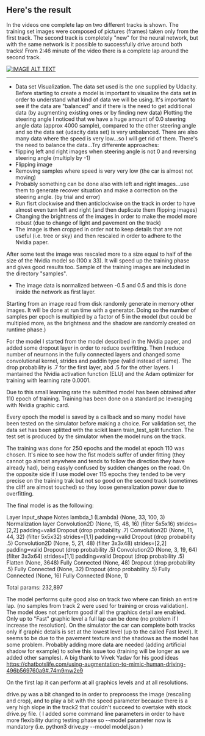 ## Here's the result

In the videos one complete lap on two different tracks is shown.
The training set images were composed of pictures (frames) taken only from the first track.
The second track is completely "new" for the neural network, but with the same network is it possible to
successfully drive around both tracks!
From 2:46 minute of the video there is a complete lap around the second track.


[![IMAGE ALT TEXT](http://img.youtube.com/vi/d3Sv-vlhAWw/0.jpg)](https://youtu.be/d3Sv-vlhAWw "Behavioural cloning")


---

- Data set Visualization.
The data set used is the one supplied by Udacity.
Before starting to create a model is important to visualize the data set
in order to understand what kind of data we will be using.
It's important to see if the data are "balanced" and if there is the need
to get additional data (by augmenting existing ones or by finding new data)
Plotting the steering angle I noticed that we have a huge amount of 0.0 steering
angle data (approx 4000 sample), compared to the other steering angle and
so the data set (udacity data set) is very unbalanced.
There are also many data where the speed is very low...so I will get rid of them.
There's the need to balance the data...Try differente approaches:
- flipping left and right images when steering angle is not 0 and reversing
  steering angle (multiply by -1)
- Flipping image
- Removing samples where speed is very very low (the car is almost not moving)
- Probably something can be done also with left and right images...use them
  to generate recover situation and make a correction on the steering angle.
  (by trial and error)
- Run fisrt clockwise and then anticlockwise on the track in order to have
  almost even turn left and right (and then duplicate them flipping images)
- Changing the brightness of the images in order to make the model more robust
  (due to change of light and pavement on the track)
- The image is then cropped in order not to keep details that are not useful
(i.e. tree or sky) and then rescaled in order to adhere to the Nvidia paper.

After some test the image was rescaled more to a size equal to half of the size
of the Nvidia model so (100 x 33). It will speed up the training phase and
gives good results too.
Sample of the training images are included in the directory "samples".


- The image data is normalized between -0.5 and 0.5 and this is done inside
the network as first layer.

Starting from an image read from disk randomly generate in memory other images.
It will be done at run time with a generator. Doing so the number of samples
per epoch is multipied by a factor of 5 in the model (but could be multipied more,
as the brightness and the shadow are randomly created on runtime phase.)

For the model I started from the model described in the Nvidia paper,
and added some dropout layer in order to reduce overfitting.
Then I reduce number of neurnons in the fully connected layers and changed
some convolutional kernel, strides and paddin type (valid instead of same).
The drop probability is .7 for the first layer, abd .5 for the other layers.
I mantained the Nvidia activation function (ELU) and the Adam optimizer for
training with learning rate 0.0001.

Due to this small learning rate the submitted model has been obtained after
110 epoch of training. Training has been done on a standard pc leveraging with
Nvidia graphic card.

Every epoch the model is saved by a callback and so many model have been tested
on the simulator before making a choice.
For validation set, the data set has been splitted with the scikit learn
train_test_split function.
The test set is produced by the simulator when the
model runs on the track.

The training was done for 250 epochs and the model at epoch 110 was chosen.
It's nice to see how the fist models suffer of under fitting (they cannot
go almost anywhere and tends to follow the direction they have already had),
being easyly confused by sudden changes on the road. On the opposite side
if I use model over 115 epochs they tended to be very precise on the training
trak but not so good on the second track (sometimes the cliff are almost touched)
so they loose generalization power due to overfitting.

The final model is as the following:

Layer             Input_shape         Notes
lambda_1 (Lambda) (None, 33, 100, 3)  Normalization layer
Convolution2D     (None, 15, 48, 16)  (filter 5x5x16) strides=[2,2] padding=valid
Dropout                               (drop probability .7)
Convolution2D     (None, 11, 44, 32)  (filter 5x5x32) strides=[1,1] padding=valid
Dropout                               (drop probability .5)
Convolution2D     (None, 5, 21, 48)   (filter 3x3x48) strides=[2,2] padding=valid
Dropout                               (drop probability .5)
Convolution2D     (None, 3, 19, 64)   (filter 3x3x64) strides=[1,1] padding=valid
Dropout                               (drop probability .5)
Flatten           (None, 3648)
Fully Connected   (None, 48)
Dropout                               (drop probability .5)
Fully Connected   (None, 32)
Dropout                               (drop probability .5)
Fully Connected   (None, 16)
Fully Connected   (None, 1)

Total params: 232,897

The model performs quite good also on track two where can finish an entire lap.
(no samples from track 2 were used for training or cross validation).
The model does not perform good if all the graphics detail are enabled. Only
up to "Fast" graphic level a full lap can be done (no problem
if I increase the resolution).
On the simulator the car can complete both tracks only if graphic details
is set at the lowest level (up to the called Fast level).
It seems to be due to the pavement texture and the shadows as the model has some problem.
Probably adding more data are needed (adding artificial shadow for example)
to solve this issue too (training will be longer as we added other samples).
A big thank to Vivek Yadav for his good ideas
https://chatbotslife.com/using-augmentation-to-mimic-human-driving-496b569760a9#.74m9mw2e9

On the first lap it can perform at all graphics levels and at all resolutions.

drive.py was a bit changed to in order to preprocess the image (rescaling and
crop), and to play a bit with the speed parameter because there is a very
high slope in the track2 that couldn't succeed to overtake with stock drive.py
file. ( I added some command line parameters in order to have more flexibility
during testing phase so --model parameter now is mandatory
(i.e. python3 drive.py --model model.json )
